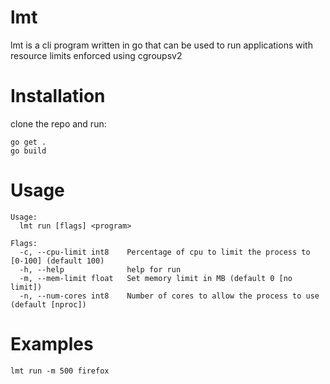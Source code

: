 # lmt
lmt is a cli program written in go that can be used to run applications with resource limits enforced using cgroupsv2 

# Installation
clone the repo and run:
```
go get .
go build
```
# Usage
```
Usage:
  lmt run [flags] <program>

Flags:
  -c, --cpu-limit int8    Percentage of cpu to limit the process to [0-100] (default 100)
  -h, --help              help for run
  -m, --mem-limit float   Set memory limit in MB (default 0 [no limit])
  -n, --num-cores int8    Number of cores to allow the process to use (default [nproc])
```

# Examples

```
lmt run -m 500 firefox
```
